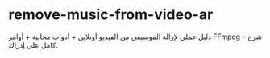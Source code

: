 # remove-music-from-video-ar
دليل عملي لإزالة الموسيقى من الفيديو أونلاين + أدوات مجانية + أوامر FFmpeg – شرح كامل على إدراك.
